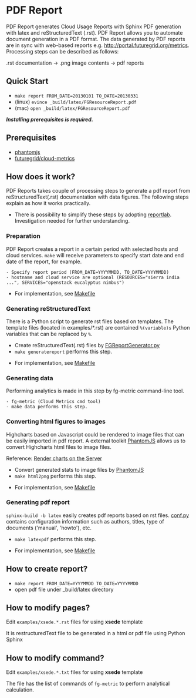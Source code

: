 PDF Report 
===========================

PDF Report generates Cloud Usage Reports with Sphinx PDF generation with latex and reStructuredText (.rst). PDF Report allows you to automate document generation in a PDF format. The data generated by PDF reports are in sync with web-based reports e.g. http://portal.futuregrid.org/metrics. Processing steps can be described as follows:

.rst documentation -> .png image contents -> pdf reports

Quick Start
-------------
- ```make report FROM_DATE=20130101 TO_DATE=20130331```
- (linux) ```evince _build/latex/FGResourceReport.pdf```
- (mac) ```open _build/latex/FGResourceReport.pdf```

***Installing prerequisites is required.***

Prerequisites
--------------
- [phantomjs](phantomjs.org/)
- [futuregrid/cloud-metrics](/)

How does it work?
------------------
PDF Reports takes couple of processing steps to generate a pdf report from reStructuredText(.rst) documentation with data figures. The following steps explain as how it works practically.
* There is possibility to simplify these steps by adopting [reportlab](https://bitbucket.org/rptlab/reportlab). Investigation needed for further understanding.


### Preparation

PDF Report creates a report in a certain period with selected hosts and cloud services. ```make``` will receive parameters to specify start date and end date of the report, for example.
```
- Specify report period (FROM_DATE=YYYYMMDD, TO_DATE=YYYYMMDD)
- hostname and cloud service are optional (RESOURCES="sierra india ...", SERVICES="openstack eucalyptus nimbus")
```
* For implementation, see [Makefile](/doc/pdf_reports/Makefile)

### Generating reStructuredText

There is a Python script to generate rst files based on templates. The template files (located in examples/*.rst) are contained ```%(variable)s``` Python variables  that can be replaced by ```%```.

- Create reStructuredText(.rst) files by [FGReportGenerator.py](/doc/pdf_reports/FGReportGenerator.py)
- ```make generatereport``` performs this step.
* For implementation, see [Makefile](/doc/pdf_reports/Makefile)

### Generating data
Performing analytics is made in this step by fg-metric command-line tool.
```
- fg-metric (Cloud Metrics cmd tool)
- make data performs this step.
```

### Converting html figures to images
Highcharts based on Javascript could be rendered to image files that can be easily imported in pdf report.
A external toolkit [PhantomJS](http://phantomjs.org/) allows us to convert Highcharts html files to image files.

Reference: [Render charts on the Server](http://www.highcharts.com/component/content/article/2-news/52-serverside-generated-charts)


- Convert generated stats to image files by [PhantomJS](http://phantomjs.org/)
- ```make html2png``` performs this step.
* For implementation, see [Makefile](/doc/pdf_reports/Makefile)

### Generating pdf report
```sphinx-build -b latex``` easily creates pdf reports based on rst files. [conf.py](/doc/pdf_reports/conf.py) contains configuration information such as authors, titles, type of documents ('manual', 'howto'), etc.
- ```make latexpdf``` performs this step.
* For implementation, see [Makefile](/doc/pdf_reports/Makefile)


How to create report?
---------------------
- ``make report FROM_DATE=YYYYMMDD TO_DATE=YYYYMMDD``
- open pdf file under _build/latex directory

How to modify pages?
--------------------

Edit ``examples/xsede.*.rst`` files for using **xsede** template

It is restructuredText file to be generated in a html or pdf file using Python Sphinx

How to modify command?
----------------------

Edit ``examples/xsede.*.txt`` files for using **xsede** template

The file has the list of commands of ``fg-metric`` to perform analytical calculation.
